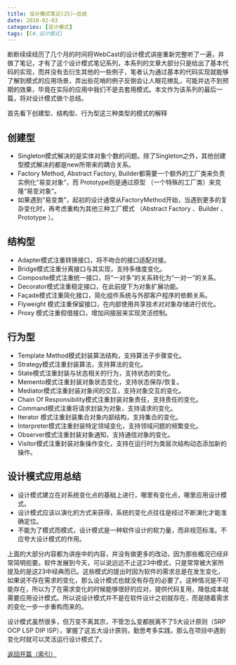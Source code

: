 ```yaml
---
title: 设计模式笔记(25)—总结
date: 2010-02-03
categories: [设计模式]
tags: [C#,设计模式]
---
```


断断续续经历了几个月的时间将WebCast的设计模式讲座重新完整听了一遍，并做了笔记，才有了这个设计模式笔记系列，本系列的文章大部分只是给出了基本代码的实现，而并没有去衍生其他的一些例子，笔者认为通过基本的代码实现就能够了解到模式的应用场景，弄出些花哨的例子反倒会让人眼花缭乱，可能并达不到预期的效果，毕竟在实际的应用中我们不是去套用模式。本文作为该系列的最后一篇，将对设计模式做个总结。

首先看下创建型、结构型、行为型这三种类型的模式的解释

## 创建型

* Singleton模式解决的是实体对象个数的问题。除了Singleton之外，其他创建型模式解决的都是new所带来的耦合关系。
* Factory Method, Abstract Factory, Builder都需要一个额外的工厂类来负责实例化“易变对象”，而 Prototype则是通过原型 （一个特殊的工厂类）来克隆“易变对象”。
* 如果遇到“易变类”，起初的设计通常从FactoryMethod开始，当遇到更多的复杂变化时，再考虑重构为其他三种工厂模式 （Abstract Factory 、Builder 、Prototype ）。

## 结构型

* Adapter模式注重转换接口，将不吻合的接口适配对接。
* Bridge模式注重分离接口与其实现，支持多维度变化。
* Composite模式注重统一接口，将“一对多”的关系转化为“一对一”的关系。
* Decorator模式注重稳定接口，在此前提下为对象扩展功能。
* Façade模式注重简化接口，简化组件系统与外部客户程序的依赖关系。
* Flyweight 模式注重保留接口，在内部使用共享技术对对象存储进行优化。
* Proxy 模式注重假借接口，增加间接层来实现灵活控制。

## 行为型

* Template Method模式封装算法结构，支持算法子步骤变化。
* Strategy模式注重封装算法，支持算法的变化。
* State模式注重封装与状态相关的行为，支持状态的变化。
* Memento模式注重封装对象状态变化，支持状态保存/恢复。
* Mediator模式注重封装对象间的交互，支持对象交互的变化。
* Chain Of Responsibility模式注重封装对象责任，支持责任的变化。
* Command模式注重将请求封装为对象，支持请求的变化。
* Iterator 模式注重封装集合对象内部结构，支持集合的变化。
* Interpreter模式注重封装特定领域变化，支持领域问题的频繁变化。
* Observer模式注重封装对象通知，支持通信对象的变化。
* Visitor模式注重封装对象操作变化，支持在运行时为类层次结构动态添加新的操作。

## 设计模式应用总结

* 设计模式建立在对系统变化点的基础上进行，哪里有变化点，哪里应用设计模式。
* 设计模式应该以演化的方式来获得，系统的变化点往往是经过不断演化才能准确定位。
* 不能为了模式而模式，设计模式是一种软件设计的软力量，而非规范标准。不应夸大设计模式的作用。

上面的大部分内容都为讲座中的内容，并没有做更多的改动，因为那些概况已经非常简明扼要。软件发展到今天，可以说远远不止这23中模式，只是常常被大家所提及的是这23中经典而已。这些模式的提出时因为软件的需求总是在发生变化，如果说不存在需求的变化，那么设计模式也就没有存在的必要了。这种情况是不可能存在，所以为了在需求变化的时候能够很好的应对，提供代码复用，降低成本就需要应用设计模式。所以说设计模式并不是在软件设计之初就存在，而是随着需求的变化一步一步重构而来的。

设计模式虽然很多，但万变不离其宗，不管怎么变都脱离不了5大设计原则（SRP OCP LSP DIP ISP），掌握了这五大设计原则，勤思考多实践，那么在项目中遇到变化时就可以灵活运行设计模式了。

[返回开篇（索引）](http://blog.fwhyy.com/2009/11/design-patterns-notes-1-index/)


